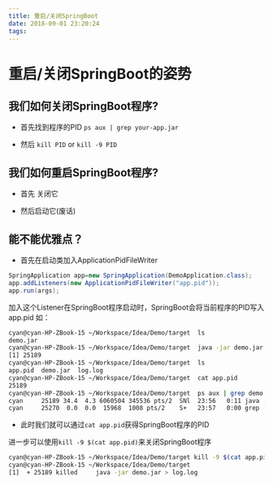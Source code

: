 ```yaml
---
title: 重启/关闭SpringBoot
date: 2018-09-01 23:20:24
tags:
---
```

# 重启/关闭SpringBoot的姿势

## 我们如何关闭SpringBoot程序?

- 首先找到程序的PID `ps aux | grep your-app.jar`

- 然后 `kill PID` or `kill -9 PID`

## 我们如何重启SpringBoot程序?

- 首先 关闭它

- 然后启动它(废话)

## 能不能优雅点？

- 首先在启动类加入ApplicationPidFileWriter

```java
SpringApplication app=new SpringApplication(DemoApplication.class);
app.addListeners(new ApplicationPidFileWriter("app.pid"));
app.run(args);
```

加入这个Listener在SpringBoot程序启动时，SpringBoot会将当前程序的PID写入app.pid
如：

```bash
cyan@cyan-HP-ZBook-15 ~/Workspace/Idea/Demo/target  ls
demo.jar
cyan@cyan-HP-ZBook-15 ~/Workspace/Idea/Demo/target  java -jar demo.jar >log.log &
[1] 25189
cyan@cyan-HP-ZBook-15 ~/Workspace/Idea/Demo/target  ls
app.pid  demo.jar  log.log
cyan@cyan-HP-ZBook-15 ~/Workspace/Idea/Demo/target  cat app.pid
25189
cyan@cyan-HP-ZBook-15 ~/Workspace/Idea/Demo/target  ps aux | grep demo.jar
cyan     25189 34.4  4.3 6060504 345536 pts/2  SNl  23:56   0:11 java -jar demo.jar
cyan     25270  0.0  0.0  15968  1008 pts/2    S+   23:57   0:00 grep --color=auto --exclude-dir=.bzr --exclude-dir=CVS --exclude-dir=.git --exclude-dir=.hg --exclude-dir=.svn demo.jar
````

- 此时我们就可以通过`cat app.pid`获得SpringBoot程序的PID

进一步可以使用`kill -9 $(cat app.pid)`来关闭SpringBoot程序

```bash
cyan@cyan-HP-ZBook-15 ~/Workspace/Idea/Demo/target kill -9 $(cat app.pid)
cyan@cyan-HP-ZBook-15 ~/Workspace/Idea/Demo/target
[1]  + 25189 killed     java -jar demo.jar > log.log
```